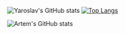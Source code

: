![Yaroslav's GitHub stats](https://github-readme-stats.vercel.app/api?username=yaroslavyadrov&show_icons=true&theme=merko)
[![Top Langs](https://github-readme-stats.vercel.app/api/top-langs/?username=yaroslavyadrov&layout=compact)](https://github.com/anuraghazra/github-readme-stats)

![Artem's GitHub stats](https://github-readme-stats.vercel.app/api?username=artzmb&show_icons=true&theme=radical)
